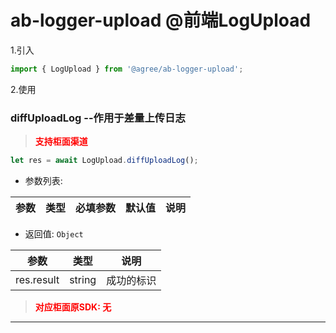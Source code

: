 # ab-logger-upload @前端LogUpload

1.引入

```js
import { LogUpload } from '@agree/ab-logger-upload';
```

2.使用
###  diffUploadLog --作用于差量上传日志

> <font color ='red' style="font-weight:bold">支持柜面渠道</font>

```js
let res = await LogUpload.diffUploadLog();
```
- 参数列表:

| 参数    | 类型   | 必填参数 |默认值 |说明    |
| ------- | ------ | ---|---|------------------ |

- 返回值: `Object`

| 参数    | 类型   | 说明    |
| ------- | ------ |------------------ |
| res.result  | string |  成功的标识  |

> <font color ='red' style="font-weight:bold">对应柜面原SDK: 无</font>

--------------------------------------------------------